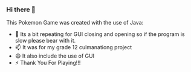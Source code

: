 ### Hi there 👋

This Pokemon Game was created with the use of Java:

- 🤔 Its a bit repeating for GUI closing and opening so if the program is slow please bear with it.
- 📫 It was for my grade 12 culmanationg project
- 😄 It also include the use of GUI
- ⚡ Thank You For Playing!!!